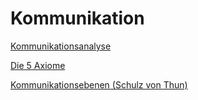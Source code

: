 # Kommunikation

[Kommunikationsanalyse](Kommunikation/Kommunikationsanalyse.md)

[Die 5 Axiome](Kommunikation/Die%205%20Axiome.md)

[Kommunikationsebenen (Schulz von Thun)](Kommunikation/Kommunikationsebenen%20(Schulz%20von%20Thun).md)